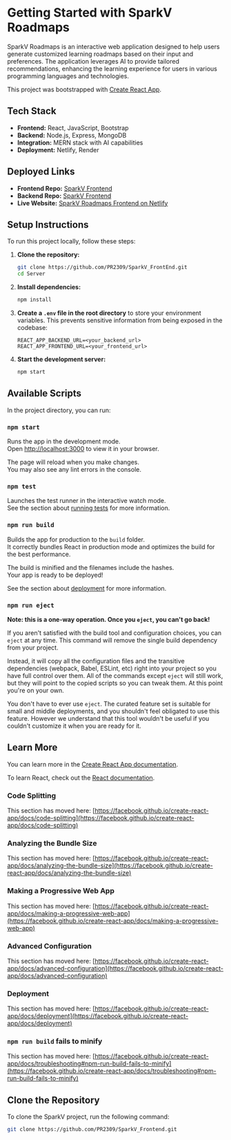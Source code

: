 # Getting Started with SparkV Roadmaps

SparkV Roadmaps is an interactive web application designed to help users generate customized learning roadmaps based on their input and preferences. The application leverages AI to provide tailored recommendations, enhancing the learning experience for users in various programming languages and technologies.

This project was bootstrapped with [Create React App](https://github.com/facebook/create-react-app).

## Tech Stack
- **Frontend:** React, JavaScript, Bootstrap
- **Backend:** Node.js, Express, MongoDB
- **Integration:** MERN stack with AI capabilities
- **Deployment:** Netlify, Render

## Deployed Links
- **Frontend Repo:** [SparkV Frontend](https://github.com/PR2309/SparkV_Frontend)
- **Backend Repo:** [SparkV Frontend](https://github.com/PR2309/Server)
- **Live Website:** [SparkV Roadmaps Frontend on Netlify](https://sparkv-roadmaps.netlify.app/)

## Setup Instructions
To run this project locally, follow these steps:

1. **Clone the repository:**
   ```bash
   git clone https://github.com/PR2309/SparkV_FrontEnd.git
   cd Server
   ```

2. **Install dependencies:**
   ```bash
   npm install
   ```

3. **Create a `.env` file in the root directory** to store your environment variables. This prevents sensitive information from being exposed in the codebase:
   ```plaintext
   REACT_APP_BACKEND_URL=<your_backend_url>
   REACT_APP_FRONTEND_URL=<your_frontend_url>
   ```

4. **Start the development server:**
   ```bash
   npm start
   ```

## Available Scripts

In the project directory, you can run:

### `npm start`

Runs the app in the development mode.\
Open [http://localhost:3000](http://localhost:3000) to view it in your browser.

The page will reload when you make changes.\
You may also see any lint errors in the console.

### `npm test`

Launches the test runner in the interactive watch mode.\
See the section about [running tests](https://facebook.github.io/create-react-app/docs/running-tests) for more information.

### `npm run build`

Builds the app for production to the `build` folder.\
It correctly bundles React in production mode and optimizes the build for the best performance.

The build is minified and the filenames include the hashes.\
Your app is ready to be deployed!

See the section about [deployment](https://facebook.github.io/create-react-app/docs/deployment) for more information.

### `npm run eject`

**Note: this is a one-way operation. Once you `eject`, you can't go back!**

If you aren't satisfied with the build tool and configuration choices, you can `eject` at any time. This command will remove the single build dependency from your project.

Instead, it will copy all the configuration files and the transitive dependencies (webpack, Babel, ESLint, etc) right into your project so you have full control over them. All of the commands except `eject` will still work, but they will point to the copied scripts so you can tweak them. At this point you're on your own.

You don't have to ever use `eject`. The curated feature set is suitable for small and middle deployments, and you shouldn't feel obligated to use this feature. However we understand that this tool wouldn't be useful if you couldn't customize it when you are ready for it.

## Learn More

You can learn more in the [Create React App documentation](https://facebook.github.io/create-react-app/docs/getting-started).

To learn React, check out the [React documentation](https://reactjs.org/).

### Code Splitting

This section has moved here: [https://facebook.github.io/create-react-app/docs/code-splitting](https://facebook.github.io/create-react-app/docs/code-splitting)

### Analyzing the Bundle Size

This section has moved here: [https://facebook.github.io/create-react-app/docs/analyzing-the-bundle-size](https://facebook.github.io/create-react-app/docs/analyzing-the-bundle-size)

### Making a Progressive Web App

This section has moved here: [https://facebook.github.io/create-react-app/docs/making-a-progressive-web-app](https://facebook.github.io/create-react-app/docs/making-a-progressive-web-app)

### Advanced Configuration

This section has moved here: [https://facebook.github.io/create-react-app/docs/advanced-configuration](https://facebook.github.io/create-react-app/docs/advanced-configuration)

### Deployment

This section has moved here: [https://facebook.github.io/create-react-app/docs/deployment](https://facebook.github.io/create-react-app/docs/deployment)

### `npm run build` fails to minify

This section has moved here: [https://facebook.github.io/create-react-app/docs/troubleshooting#npm-run-build-fails-to-minify](https://facebook.github.io/create-react-app/docs/troubleshooting#npm-run-build-fails-to-minify)

## Clone the Repository

To clone the SparkV project, run the following command:

```bash
git clone https://github.com/PR2309/SparkV_Frontend.git
```

